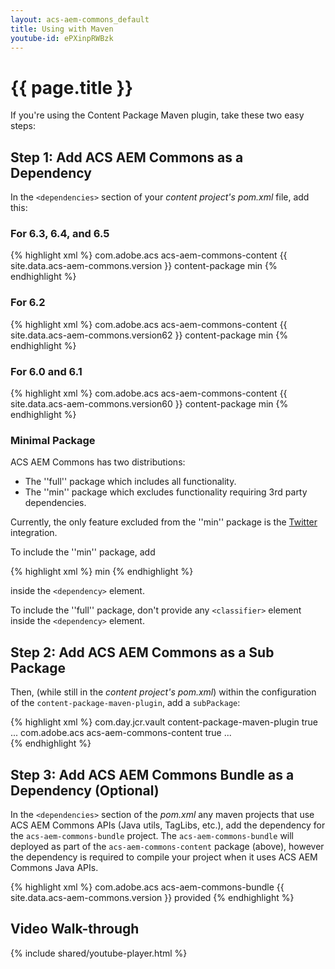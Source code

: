 ```yaml
---
layout: acs-aem-commons_default
title: Using with Maven
youtube-id: ePXinpRWBzk
---
```


# {{ page.title }}

If you're using the Content Package Maven plugin, take these two easy steps:

## Step 1: Add ACS AEM Commons as a Dependency

In the `<dependencies>` section of your _content project's pom.xml_ file, add this:

### For 6.3, 6.4, and 6.5

{% highlight xml %}
<dependency>
    <groupId>com.adobe.acs</groupId>
    <artifactId>acs-aem-commons-content</artifactId>
    <version>{{ site.data.acs-aem-commons.version }}</version>
    <type>content-package</type>
    <classifier>min</classifier> <!-- optional, see below -->
</dependency>
{% endhighlight %}

### For 6.2

{% highlight xml %}
<dependency>
    <groupId>com.adobe.acs</groupId>
    <artifactId>acs-aem-commons-content</artifactId>
    <version>{{ site.data.acs-aem-commons.version62 }}</version>
    <type>content-package</type>
    <classifier>min</classifier> <!-- optional, see below -->
</dependency>
{% endhighlight %}

### For 6.0 and 6.1

{% highlight xml %}
<dependency>
    <groupId>com.adobe.acs</groupId>
    <artifactId>acs-aem-commons-content</artifactId>
    <version>{{ site.data.acs-aem-commons.version60 }}</version>
    <type>content-package</type>
    <classifier>min</classifier> <!-- optional, see below -->
</dependency>
{% endhighlight %}

### Minimal Package

ACS AEM Commons has two distributions:

* The ''full'' package which includes all functionality.
* The ''min'' package which excludes functionality requiring 3rd party dependencies.

Currently, the only feature excluded from the ''min'' package is the [Twitter](/acs-aem-commons/features/twitter.html) integration.

To include the ''min'' package, add

{% highlight xml %}
<classifier>min</classifier>
{% endhighlight %}

inside the `<dependency>` element.

To include the ''full'' package, don't provide any `<classifier>` element inside the `<dependency>` element.

## Step 2: Add ACS AEM Commons as a Sub Package

Then, (while still in the _content project's pom.xml_) within the configuration of the `content-package-maven-plugin`, add a `subPackage`:

{% highlight xml %}
<plugin>
    <groupId>com.day.jcr.vault</groupId>
    <artifactId>content-package-maven-plugin</artifactId>
    <extensions>true</extensions>
    <configuration>
        ...
        <subPackages>
            <subPackage>
                <groupId>com.adobe.acs</groupId>
                <artifactId>acs-aem-commons-content</artifactId>
                <filter>true</filter>
            </subPackage>
        </subPackages>
        ...
    </configuration>
</plugin>    
{% endhighlight %}


## Step 3: Add ACS AEM Commons Bundle as a Dependency (Optional)

In the `<dependencies>` section of the _pom.xml_ any maven projects that use ACS AEM Commons APIs (Java utils, TagLibs, etc.), add the dependency for the `acs-aem-commons-bundle` project. The `acs-aem-commons-bundle` will deployed as part of the `acs-aem-commons-content` package (above), however the dependency is required to compile your project when it uses ACS AEM Commons Java APIs.

{% highlight xml %}
<dependency>
    <groupId>com.adobe.acs</groupId>
    <artifactId>acs-aem-commons-bundle</artifactId>
    <version>{{ site.data.acs-aem-commons.version }}</version>
    <scope>provided</scope>
</dependency>
{% endhighlight %}

## Video Walk-through

{% include shared/youtube-player.html %}

